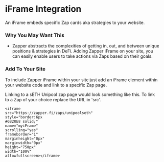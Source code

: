# iFrame Integration

An iFrame embeds specific Zap cards aka strategies to your website.

### **Why You May Want This**

* Zapper  abstracts the complexities of getting in, out, and between unique positions & strategies in DeFi. Adding Zapper iFrame on your site, you can easily enable users to take actions via Zaps based on their goals.

### Add To Your Site

To include Zapper iFrame within your site just add an iFrame element within your website code and link to a specific Zap page.

Linking to a sETH Unipool zap page would look something like this. To link to a Zap of your choice replace the URL in 'src'.

```text
<iframe 
src="https://zapper.fi/zaps/unipoolseth" 
style="border:6px 
#6B20E8 solid;" 
name="myiFrame" 
scrolling="yes" 
frameborder="1" 
marginheight="0px" 
marginwidth="0px" 
height="750px" 
width="100%" 
allowfullscreen></iframe>
```


